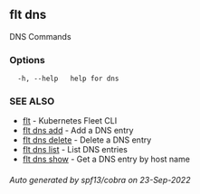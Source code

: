 ## flt dns

DNS Commands

### Options

```
  -h, --help   help for dns
```

### SEE ALSO

* [flt](flt.md)	 - Kubernetes Fleet CLI
* [flt dns add](flt_dns_add.md)	 - Add a DNS entry
* [flt dns delete](flt_dns_delete.md)	 - Delete a DNS entry
* [flt dns list](flt_dns_list.md)	 - List DNS entries
* [flt dns show](flt_dns_show.md)	 - Get a DNS entry by host name

###### Auto generated by spf13/cobra on 23-Sep-2022
